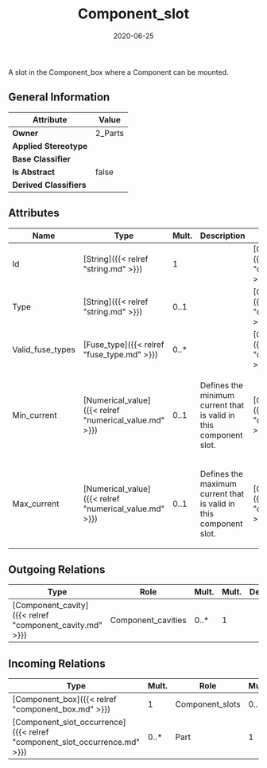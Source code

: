 ﻿---
title: Component_slot
toc: false
type: specs
date: "2020-06-25"
draft: false
specification: KBL
version: 2.5.sr1
documentType: "Recommendation"
elementType: Class
classes:
  - Component_slot
menu_name: kbl-2.5.sr1
---
A slot in the Component_box where a Component can be mounted.

## General Information

| Attribute               | Value |
|-------------------------|-------|
| **Owner**               | 2_Parts |
| **Applied Stereotype**  |   |
| **Base Classifier**     |   |
| **Is Abstract**         | false |
| **Derived Classifiers** |   |

## Attributes
|  Name  |  Type  |  Mult.  |  Description  |  Owning Classifier  |
|--------|--------|---------|---------------|--------------|
|Id | [String]({{< relref "string.md" >}}) | 1 |  | [Component_slot]({{< relref "component_slot.md" >}}) |
|Type | [String]({{< relref "string.md" >}}) | 0..1 |  | [Component_slot]({{< relref "component_slot.md" >}}) |
|Valid_fuse_types | [Fuse_type]({{< relref "fuse_type.md" >}}) | 0..* |  | [Component_slot]({{< relref "component_slot.md" >}}) |
|Min_current | [Numerical_value]({{< relref "numerical_value.md" >}}) | 0..1 | <p> Defines the minimum current that is valid in this component slot.      </p> | [Component_slot]({{< relref "component_slot.md" >}}) |
|Max_current | [Numerical_value]({{< relref "numerical_value.md" >}}) | 0..1 | <p> Defines the maximum current that is valid in this component slot.      </p> | [Component_slot]({{< relref "component_slot.md" >}}) |

## Outgoing Relations
|    Type  |   Role   |   Mult.   |   Mult.   |   Description   |
|----------|----------|-----------|-----------|-----------------|
| [Component_cavity]({{< relref "component_cavity.md" >}}) | Component_cavities | 0..* | 1 |  |
##  Incoming Relations
|    Type  |   Mult.  |   Role    |   Mult.   |   Description  |
|----------|----------|-----------|-----------|----------------|
| [Component_box]({{< relref "component_box.md" >}}) | 1 | Component_slots | 0..* |  |
| [Component_slot_occurrence]({{< relref "component_slot_occurrence.md" >}}) | 0..* | Part | 1 |  |
